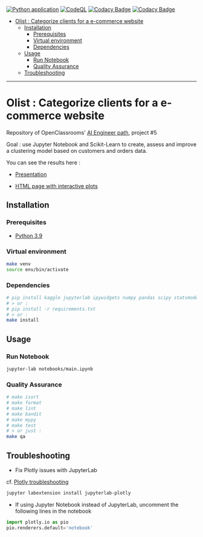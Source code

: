[![Python application](https://github.com/fleuryc/oc_ingenieur-ia_P5-Segmentez-des-clients-d-un-site-e-commerce/actions/workflows/python-app.yml/badge.svg)](https://github.com/fleuryc/oc_ingenieur-ia_P5-Segmentez-des-clients-d-un-site-e-commerce/actions/workflows/python-app.yml)
[![CodeQL](https://github.com/fleuryc/oc_ingenieur-ia_P5-Segmentez-des-clients-d-un-site-e-commerce/actions/workflows/codeql-analysis.yml/badge.svg)](https://github.com/fleuryc/oc_ingenieur-ia_P5-Segmentez-des-clients-d-un-site-e-commerce/actions/workflows/codeql-analysis.yml)
[![Codacy Badge](https://app.codacy.com/project/badge/Grade/acbad042d6594e0d88a3443d573d3dfd)](https://www.codacy.com/gh/fleuryc/oc_ingenieur-ia_P5-Segmentez-des-clients-d-un-site-e-commerce/dashboard)
[![Codacy Badge](https://app.codacy.com/project/badge/Coverage/acbad042d6594e0d88a3443d573d3dfd)](https://www.codacy.com/gh/fleuryc/oc_ingenieur-ia_P5-Segmentez-des-clients-d-un-site-e-commerce/dashboard)

- [Olist : Categorize clients for a e-commerce website](#olist--categorize-clients-for-a-e-commerce-website)
  - [Installation](#installation)
    - [Prerequisites](#prerequisites)
    - [Virtual environment](#virtual-environment)
    - [Dependencies](#dependencies)
  - [Usage](#usage)
    - [Run Notebook](#run-notebook)
    - [Quality Assurance](#quality-assurance)
  - [Troubleshooting](#troubleshooting)

* * *

# Olist : Categorize clients for a e-commerce website

Repository of OpenClassrooms' [AI Engineer path](https://openclassrooms.com/fr/paths/188-ingenieur-ia), project #5

Goal : use Jupyter Notebook and Scikit-Learn to create, assess and improve a clustering model based on customers and orders data.

You can see the results here :

-   [Presentation](https://fleuryc.github.io/oc_ingenieur-ia_P5-Segmentez-des-clients-d-un-site-e-commerce/index.html)

-   [HTML page with interactive plots](https://fleuryc.github.io/oc_ingenieur-ia_P5-Segmentez-des-clients-d-un-site-e-commerce/notebook.html)

## Installation

### Prerequisites

-   [Python 3.9](https://www.python.org/downloads/)

### Virtual environment

```bash
make venv
source env/bin/activate
```

### Dependencies

```bash
# pip install kaggle jupyterlab ipywidgets numpy pandas scipy statsmodels sklearn plotly matplotlib
# > or :
# pip install -r requirements.txt
# > or :
make install
```

## Usage

### Run Notebook

```bash
jupyter-lab notebooks/main.ipynb
```

### Quality Assurance

```bash
# make isort
# make format
# make lint
# make bandit
# make mypy
# make test
# > or just :
make qa
```

## Troubleshooting

-   Fix Plotly issues with JupyterLab

cf. [Plotly troubleshooting](https://plotly.com/python/troubleshooting/#jupyterlab-problems)

```bash
jupyter labextension install jupyterlab-plotly
```

-   If using Jupyter Notebook instead of JupyterLab, uncomment the following lines in the notebook

```python
import plotly.io as pio
pio.renderers.default='notebook'
```
